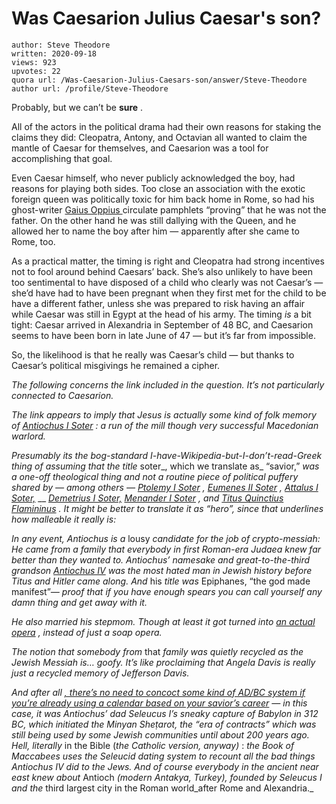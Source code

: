 # Was Caesarion Julius Caesar's son?

	author: Steve Theodore
	written: 2020-09-18
	views: 923
	upvotes: 22
	quora url: /Was-Caesarion-Julius-Caesars-son/answer/Steve-Theodore
	author url: /profile/Steve-Theodore


Probably, but we can’t be __sure__ .

All of the actors in the political drama had their own reasons for staking the claims they did: Cleopatra, Antony, and Octavian all wanted to claim the mantle of Caesar for themselves, and Caesarion was a tool for accomplishing that goal.

Even Caesar himself, who never publicly acknowledged the boy, had reasons for playing both sides. Too close an association with the exotic foreign queen was politically toxic for him back home in Rome, so had his ghost-writer [Gaius Oppius ](https://en.wikipedia.org/wiki/Gaius_Oppius)circulate pamphlets “proving” that he was not the father. On the other hand he was still dallying with the Queen, and he allowed her to name the boy after him — apparently after she came to Rome, too.

As a practical matter, the timing is right and Cleopatra had strong incentives not to fool around behind Caesars’ back. She’s also unlikely to have been too sentimental to have disposed of a child who clearly was not Caesar’s — she’d have had to have been pregnant when they first met for the child to be have a different father, unless she was prepared to risk having an affair while Caesar was still in Egypt at the head of his army. The timing _is_ a bit tight: Caesar arrived in Alexandria in September of 48 BC, and Caesarion seems to have been born in late June of 47 — but it’s far from impossible.

So, the likelihood is that he really was Caesar’s child — but thanks to Caesar’s political misgivings he remained a cipher.



_The following concerns the link included in the question. It’s not particularly connected to Caesarion._ 

_The link appears to imply that Jesus is actually some kind of folk memory of_ _[Antiochus I Soter](https://en.wikipedia.org/wiki/Antiochus_I_Soter)_ _: a run of the mill though very successful Macedonian warlord._ 

_Presumably its the bog-standard I-have-Wikipedia-but-I-don’t-read-Greek thing of assuming that the title_ soter_, which we translate as_ “savior,” _was a one-off theological thing and not a routine piece of political puffery shared by — among others —_ _[Ptolemy I Soter](https://en.wikipedia.org/wiki/Ptolemy_I_Soter)_ _,_ _[Eumenes II Soter](https://en.wikipedia.org/wiki/Eumenes_II)_ _,_ _[Attalus I Soter,](https://en.wikipedia.org/wiki/Attalus_I)_ __ _[Demetrius I Soter,](https://en.wikipedia.org/wiki/Demetrius_I_Soter)_ _[Menander I Soter](https://en.wikipedia.org/wiki/Menander_I)_ _, and_ _[Titus Quinctius Flamininus](https://en.wikipedia.org/wiki/Titus_Quinctius_Flamininus)_ _. It might be better to translate it as “hero”, since that underlines how malleable it really is:_ 

_In any event, Antiochus is a_ lousy _candidate for the job of crypto-messiah: He came from a family that everybody in first Roman-era Judaea knew far better than they wanted to. Antiochus’ namesake and great-to-the-third grandson_ _[Antiochus IV](https://www.myjewishlearning.com/article/antiochus-the-madman/)_ _was the most hated man in Jewish history before Titus and Hitler came along. And_ his _title was_ Epiphanes, “the god made manifest”_— proof that if you have enough spears you can call yourself any damn thing and get away with it._ 

_He also married his stepmom. Though at least it got turned into_ _[an actual opera](https://en.wikipedia.org/wiki/Stratonice_(opera))_ _, instead of just a soap opera._ 

_The notion that somebody from_ that _family was quietly recycled as the Jewish Messiah is… goofy. It’s like proclaiming that Angela Davis is really just a recycled memory of Jefferson Davis._ 

_And after all_ _[, there’s no need to concoct some kind of AD/BC system if you’re already using a calendar based on your savior’s career](https://en.wikipedia.org/wiki/Seleucid_era)_ _— in this case, it was Antiochus’ dad Seleucus I’s sneaky capture of Babylon in 312 BC, which initiated the Minyan Sheṭarot, the “era of contracts” which was still being used by some Jewish communities until about 200 years ago. Hell, literally_ in the Bible (_the Catholic version, anyway)_ : _the Book of Maccabees uses the Seleucid dating system to recount all the bad things Antiochus IV did to the Jews. And of course everybody in the ancient near east knew about_ Antioch _(modern Antakya, Turkey), founded by Seleucus I and the_ third largest city in the Roman world_after Rome and Alexandria._ 


